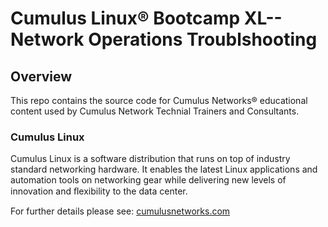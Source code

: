 # Cumulus Linux® Bootcamp XL-- Network Operations Troublshooting


## Overview

This repo contains the source code for Cumulus Networks® educational content used by Cumulus Network Technial Trainers and Consultants.

### Cumulus Linux

Cumulus Linux is a software distribution that runs on top of industry standard networking hardware. It enables the latest Linux applications and automation tools on networking gear while delivering new levels of innovation and ﬂexibility to the data center.

For further details please see: [cumulusnetworks.com](http://www.cumulusnetworks.com)
